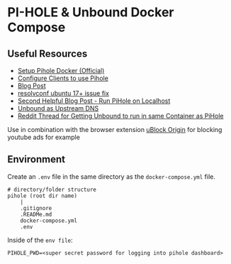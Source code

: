 # PI-HOLE & Unbound Docker Compose

## Useful Resources

- [Setup Pihole Docker (Official)](https://github.com/pi-hole/docker-pi-hole/#running-pi-hole-docker)
- [Configure Clients to use Pihole](https://discourse.pi-hole.net/t/how-do-i-configure-my-devices-to-use-pi-hole-as-their-dns-server/245)
- [Blog Post](https://pimylifeup.com/pi-hole-docker/)
- [resolvconf ubuntu 17+ issue fix](https://askubuntu.com/questions/907246/how-to-disable-systemd-resolved-in-ubuntu)
- [Second Helpful Blog Post - Run PiHole on Localhost](https://thanosmour-tk.medium.com/run-pi-hole-in-localhost-and-some-extras-4b50e76611e6)
- [Unbound as Upstream DNS](https://nlnetlabs.nl/projects/unbound/about/)
- [Reddit Thread for Getting Unbound to run in same Container as PiHole](https://www.reddit.com/r/docker/comments/rbgrm8/how_to_install_unbound_and_pihole_in_docker_using/)

Use in combination with the browser extension [uBlock Origin](https://chrome.google.com/webstore/detail/ublock-origin/cjpalhdlnbpafiamejdnhcphjbkeiagm) for blocking youtube ads for example

## Environment

Create an `.env` file in the same directory as the `docker-compose.yml` file.
```
# directory/folder structure
pihole (root dir name)
    |
    .gitignore
    .READMe.md
    docker-compose.yml
    .env
```

Inside of the `env file`:

```
PIHOLE_PWD=<super secret password for logging into pihole dashboard>
```
